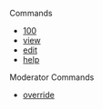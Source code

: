 Commands

- [100](/commands/oneHundred.md)
- [view](/commands/view.md)
- [edit](/commands/edit.md)
- [help](/commands/help.md)

Moderator Commands

- [override](/commands/override.md)
